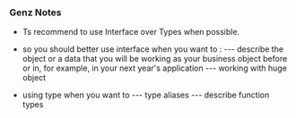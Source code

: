 ### Genz Notes
* Ts recommend to use Interface over Types when possible.
* so you should better use interface when you want to :
--- describe the object or a data  that you will be working as your business object before or in, for example, in your next year's application
--- working with huge object

* using type when you want to
--- type aliases
--- describe function types